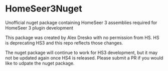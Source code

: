 # HomeSeer3Nuget
Unofficial nuget package containing HomeSeer 3 assemblies required for HomeSeer 3 plugin development

This package was created by Alex Dresko with no permission from HS. HS is deprecating HS3 and this repo reflects those changes. 

The nuget package will continue to work for HS3 development, but it may not be updated again once HS4 is released. Please submit a PR if you would like to udpate the nuget package. 
